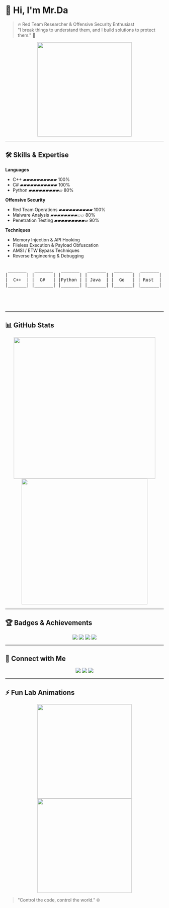# 👋 Hi, I'm Mr.Da

> 🔥 Red Team Researcher & Offensive Security Enthusiast  
> "I break things to understand them, and I build solutions to protect them." 🔐

<p align="center">
  <img src="https://dl5.weshineapp.com/gif/20160922/t3_b767405b123f35e5c2667e720aff57d8.gif" width="300"/>
</p>

---

## 🛠 Skills & Expertise

**Languages**
- C++ ▰▰▰▰▰▰▰▰▰▰ 100%
- C# ▰▰▰▰▰▰▰▰▰▰▰ 100%
- Python ▰▰▰▰▰▰▰▰▰▱ 80%

**Offensive Security**
- Red Team Operations ▰▰▰▰▰▰▰▰▰▰ 100%
- Malware Analysis ▰▰▰▰▰▰▰▰▱▱ 80%
- Penetration Testing ▰▰▰▰▰▰▰▰▰▱ 90%

**Techniques**
- Memory Injection & API Hooking  
- Fileless Execution & Payload Obfuscation  
- AMSI / ETW Bypass Techniques  
- Reverse Engineering & Debugging  

<p align="center">
<pre>
<pre>
 _______   _______   _______   _______   _______   _______   _______   _______   _______   _______   _______   _______ 
|       | |       | |       | |       | |       | |       | |       | |       | |       | |       | |       | |       |
|  C++  | |  C#   | |Python | | Java  | |  Go   | | Rust  | |  PHP  | | Ruby  | | Swift  | |Kotlin | |Perl   | |Scala  |
|_______| |_______| |_______| |_______| |_______| |_______| |_______| |_______| |_______| |_______| |_______| |_______|

</pre>

</pre>
</p>

---

## 📊 GitHub Stats

<p align="center">
  <img src="https://github-profile-trophy.vercel.app/?username=kk159963&theme=radical&no-frame=true&row=1&column=6" width="450" />

  <img src="https://github-readme-stats.vercel.app/api/top-langs/?username=kk159963&layout=compact&theme=radical" width="400" />
</p>

---

## 🏆 Badges & Achievements

<p align="center">
  <img src="https://img.shields.io/badge/C++-Expert-blue?style=for-the-badge&logo=c%2B%2B"/>
  <img src="https://img.shields.io/badge/C%23-Expert-blueviolet?style=for-the-badge&logo=c-sharp"/>
  <img src="https://img.shields.io/badge/Python-Advanced-yellow?style=for-the-badge&logo=python"/>
  <img src="https://img.shields.io/badge/RedTeam-Research-red?style=for-the-badge"/>
</p>

---

## 🔗 Connect with Me

<p align="center">
  <a href="https://github.com/kk159963"><img src="https://img.shields.io/badge/GitHub-kk159963-black?style=for-the-badge&logo=github"/></a>
  <a href="#"><img src="https://img.shields.io/badge/LinkedIn-Profile-blue?style=for-the-badge&logo=linkedin"/></a>
  <a href="#"><img src="https://img.shields.io/badge/Twitter-@YourHandle-1DA1F2?style=for-the-badge&logo=twitter"/></a>
</p>

---

## ⚡ Fun Lab Animations

<p align="center">
  <img src="https://media.giphy.com/media/l0MYt5jPR6QX5pnqM/giphy.gif" width="300"/>
  <img src="https://media.giphy.com/media/xT0GqF7V7DgHfTe9y0/giphy.gif" width="300"/>
</p>

> "Control the code, control the world." 🌐
